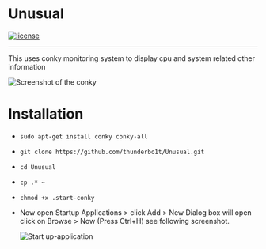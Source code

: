 

# Unusual

[![license](https://img.shields.io/github/license/mashape/apistatus.svg)]()

***

This uses conky monitoring system to display cpu and system related other information 

![Screenshot of the conky](http://i.imgur.com/7ZGwRhZ.png)

# Installation
  * `sudo apt-get install conky conky-all`
  *	`git clone https://github.com/thunderbo1t/Unusual.git`
  *	`cd Unusual` 
  *	`cp .* ~`
  *	`chmod +x .start-conky`
  * Now open Startup Applications > click Add  > New Dialog box will open click on Browse > Now (Press Ctrl+H) see following screenshot.

	![Start up-application](http://i.imgur.com/lFoYjWC.png)
